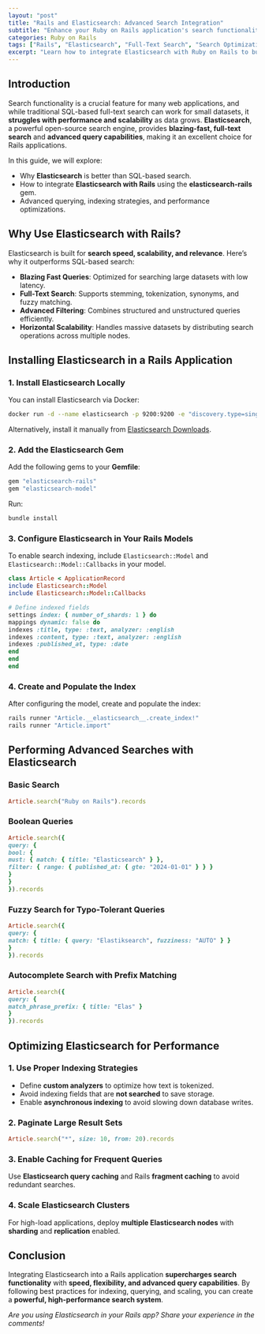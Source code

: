 ```yaml
---
layout: "post"
title: "Rails and Elasticsearch: Advanced Search Integration"
subtitle: "Enhance your Ruby on Rails application's search functionality with Elasticsearch for high-performance indexing and querying."
categories: Ruby on Rails
tags: ["Rails", "Elasticsearch", "Full-Text Search", "Search Optimization", "Performance Tuning", "Active Record"]
excerpt: "Learn how to integrate Elasticsearch with Ruby on Rails to build a scalable and efficient search system with advanced query capabilities."
---
```


## **Introduction**

Search functionality is a crucial feature for many web applications, and while traditional SQL-based full-text search can work for small datasets, it **struggles with performance and scalability** as data grows. **Elasticsearch**, a powerful open-source search engine, provides **blazing-fast, full-text search** and **advanced query capabilities**, making it an excellent choice for Rails applications.

In this guide, we will explore:

- Why **Elasticsearch** is better than SQL-based search.
- How to integrate **Elasticsearch with Rails** using the **elasticsearch-rails** gem.
- Advanced querying, indexing strategies, and performance optimizations.

## **Why Use Elasticsearch with Rails?**

Elasticsearch is built for **search speed, scalability, and relevance**. Here’s why it outperforms SQL-based search:

- **Blazing Fast Queries**: Optimized for searching large datasets with low latency.
- **Full-Text Search**: Supports stemming, tokenization, synonyms, and fuzzy matching.
- **Advanced Filtering**: Combines structured and unstructured queries efficiently.
- **Horizontal Scalability**: Handles massive datasets by distributing search operations across multiple nodes.

## **Installing Elasticsearch in a Rails Application**

### **1. Install Elasticsearch Locally**
You can install Elasticsearch via Docker:

```sh
docker run -d --name elasticsearch -p 9200:9200 -e "discovery.type=single-node" docker.elastic.co/elasticsearch/elasticsearch:7.10.2
```

Alternatively, install it manually from [Elasticsearch Downloads](https://www.elastic.co/downloads/elasticsearch).

### **2. Add the Elasticsearch Gem**
Add the following gems to your **Gemfile**:

```ruby
gem "elasticsearch-rails"
gem "elasticsearch-model"
```

Run:

```sh
bundle install
```

### **3. Configure Elasticsearch in Your Rails Models**
To enable search indexing, include `Elasticsearch::Model` and `Elasticsearch::Model::Callbacks` in your model.

```ruby
class Article < ApplicationRecord
include Elasticsearch::Model
include Elasticsearch::Model::Callbacks

# Define indexed fields
settings index: { number_of_shards: 1 } do
mappings dynamic: false do
indexes :title, type: :text, analyzer: :english
indexes :content, type: :text, analyzer: :english
indexes :published_at, type: :date
end
end
end
```

### **4. Create and Populate the Index**
After configuring the model, create and populate the index:

```sh
rails runner "Article.__elasticsearch__.create_index!"
rails runner "Article.import"
```

## **Performing Advanced Searches with Elasticsearch**

### **Basic Search**
```ruby
Article.search("Ruby on Rails").records
```

### **Boolean Queries**
```ruby
Article.search({
query: {
bool: {
must: { match: { title: "Elasticsearch" } },
filter: { range: { published_at: { gte: "2024-01-01" } } }
}
}
}).records
```

### **Fuzzy Search for Typo-Tolerant Queries**
```ruby
Article.search({
query: {
match: { title: { query: "Elastiksearch", fuzziness: "AUTO" } }
}
}).records
```

### **Autocomplete Search with Prefix Matching**
```ruby
Article.search({
query: {
match_phrase_prefix: { title: "Elas" }
}
}).records
```

## **Optimizing Elasticsearch for Performance**

### **1. Use Proper Indexing Strategies**
- Define **custom analyzers** to optimize how text is tokenized.
- Avoid indexing fields that are **not searched** to save storage.
- Enable **asynchronous indexing** to avoid slowing down database writes.

### **2. Paginate Large Result Sets**
```ruby
Article.search("*", size: 10, from: 20).records
```

### **3. Enable Caching for Frequent Queries**
Use **Elasticsearch query caching** and Rails **fragment caching** to avoid redundant searches.

### **4. Scale Elasticsearch Clusters**
For high-load applications, deploy **multiple Elasticsearch nodes** with **sharding** and **replication** enabled.

## **Conclusion**

Integrating Elasticsearch into a Rails application **supercharges search functionality** with **speed, flexibility, and advanced query capabilities**. By following best practices for indexing, querying, and scaling, you can create a **powerful, high-performance search system**.

*Are you using Elasticsearch in your Rails app? Share your experience in the comments!*

